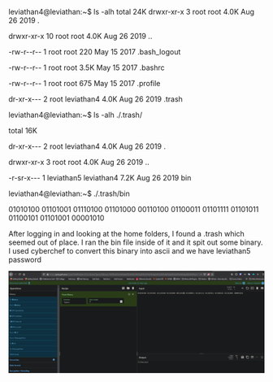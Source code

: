 leviathan4@leviathan:~$ ls -alh
total 24K
drwxr-xr-x  3 root root       4.0K Aug 26  2019 .

drwxr-xr-x 10 root root       4.0K Aug 26  2019 ..

-rw-r--r--  1 root root        220 May 15  2017 .bash_logout

-rw-r--r--  1 root root       3.5K May 15  2017 .bashrc

-rw-r--r--  1 root root        675 May 15  2017 .profile

dr-xr-x---  2 root leviathan4 4.0K Aug 26  2019 .trash

leviathan4@leviathan:~$ ls -alh ./.trash/

total 16K

dr-xr-x--- 2 root       leviathan4 4.0K Aug 26  2019 .

drwxr-xr-x 3 root       root       4.0K Aug 26  2019 ..

-r-sr-x--- 1 leviathan5 leviathan4 7.2K Aug 26  2019 bin


leviathan4@leviathan:~$ ./.trash/bin

01010100 01101001 01110100 01101000 00110100 01100011 01101111 01101011 01100101 01101001 00001010



After logging in and looking at the home folders, I found a .trash which seemed out of place.  I ran the bin file inside of it and it spit out some binary.  I used cyberchef to convert this binary into ascii and we have leviathan5 password

![](level5.png)
